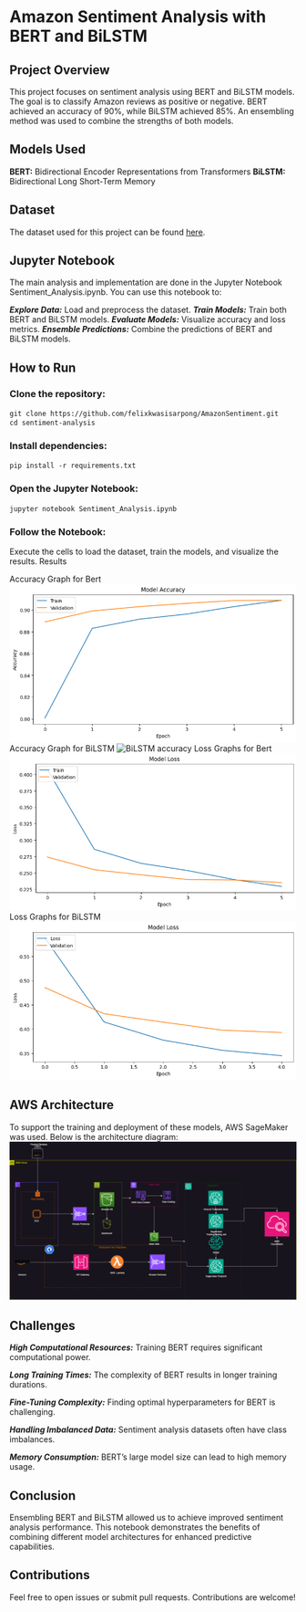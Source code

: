 # Amazon Sentiment Analysis with BERT and BiLSTM

## Project Overview
This project focuses on sentiment analysis using BERT and BiLSTM models. The goal is to classify Amazon reviews as positive or negative. BERT achieved an accuracy of 90%, while BiLSTM achieved 85%. An ensembling method was used to combine the strengths of both models.

## Models Used

**BERT:** Bidirectional Encoder Representations from Transformers
**BiLSTM:** Bidirectional Long Short-Term Memory

## Dataset
The dataset used for this project can be found [here](https://www.kaggle.com/code/akshitkarande/amazon-reviews-for-sentiment-analysis/input).

## Jupyter Notebook
The main analysis and implementation are done in the Jupyter Notebook Sentiment_Analysis.ipynb. You can use this notebook to:

***Explore Data:*** Load and preprocess the dataset.
***Train Models:*** Train both BERT and BiLSTM models.
***Evaluate Models:*** Visualize accuracy and loss metrics.
***Ensemble Predictions:*** Combine the predictions of BERT and BiLSTM models.

## How to Run
### Clone the repository:
```
git clone https://github.com/felixkwasisarpong/AmazonSentiment.git
cd sentiment-analysis
```
### Install dependencies:
```
pip install -r requirements.txt
```
### Open the Jupyter Notebook:
```
jupyter notebook Sentiment_Analysis.ipynb
```
### Follow the Notebook:
Execute the cells to load the dataset, train the models, and visualize the results.
Results

Accuracy Graph for Bert
![bert accuracy](https://github.com/felixkwasisarpong/AmazonSentiment/blob/main/bert_accuracy.png)
Accuracy Graph for BiLSTM
![BiLSTM accuracy](https://github.com/felixkwasisarpong/AmazonSentiment/main/BiLSTM_accuracy.png)
Loss Graphs for Bert
![bert accuracy](https://github.com/felixkwasisarpong/AmazonSentiment/blob/main/bert_loss.png)
Loss Graphs for BiLSTM
![BiLSTM loss](https://github.com/felixkwasisarpong/AmazonSentiment/blob/main/BiLSTM_loss.png)

## AWS Architecture
To support the training and deployment of these models, AWS SageMaker was used. Below is the architecture diagram:
![Amazon Architecture](https://github.com/felixkwasisarpong/AmazonSentiment/blob/main/Sentiment_Analysis.png)
## Challenges
***High Computational Resources:*** Training BERT requires significant computational power.

***Long Training Times:*** The complexity of BERT results in longer training durations.

***Fine-Tuning Complexity:*** Finding optimal hyperparameters for BERT is challenging.

***Handling Imbalanced Data:*** Sentiment analysis datasets often have class imbalances.

***Memory Consumption:*** BERT’s large model size can lead to high memory usage.

## Conclusion
Ensembling BERT and BiLSTM allowed us to achieve improved sentiment analysis performance. This notebook demonstrates the benefits of combining different model architectures for enhanced predictive capabilities.

## Contributions

Feel free to open issues or submit pull requests. Contributions are welcome!

